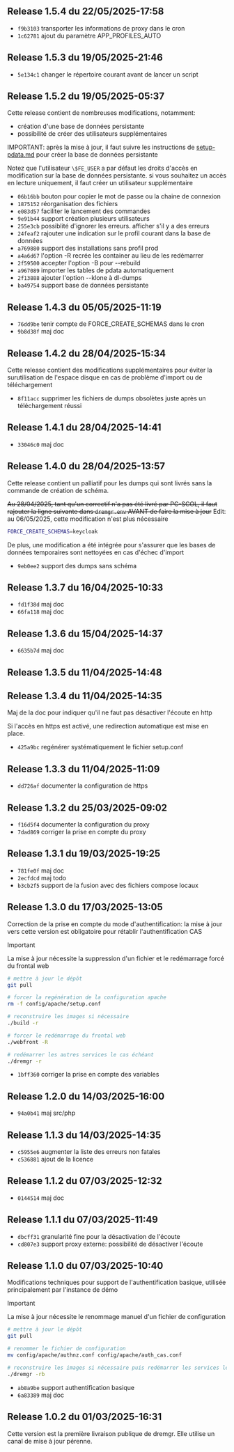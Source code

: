 ## Release 1.5.4 du 22/05/2025-17:58

* `f9b3103` transporter les informations de proxy dans le cron
* `1c62781` ajout du paramètre APP_PROFILES_AUTO

## Release 1.5.3 du 19/05/2025-21:46

* `5e134c1` changer le répertoire courant avant de lancer un script

## Release 1.5.2 du 19/05/2025-05:37

Cette release contient de nombreuses modifications, notamment:
- création d'une base de données persistante
- possibilité de créer des utilisateurs supplémentaires

IMPORTANT: après la mise à jour, il faut suivre les instructions de
[setup-pdata.md](documentation/setup-pdata.md) pour créer la base de données
persistante

Notez que l'utilisateur `\$FE_USER` a par défaut les droits d'accès en
modification sur la base de données persistante. si vous souhaitez un accès en
lecture uniquement, il faut créer un utilisateur supplémentaire

* `06b16bb` bouton pour copier le mot de passe ou la chaine de connexion
* `1875152` réorganisation des fichiers
* `e083d57` faciliter le lancement des commandes
* `9e91b44` support création plusieurs utilisateurs
* `255e3cb` possiblité d'ignorer les erreurs. afficher s'il y a des erreurs
* `24feaf2` rajouter une indication sur le profil courant dans la base de données
* `a769880` support des installations sans profil prod
* `a4a6d67` l'option -R recrée les container au lieu de les redémarrer
* `2f59500` accepter l'option -B pour --rebuild
* `a967089` importer les tables de pdata automatiquement
* `2f13888` ajouter l'option --klone à dl-dumps
* `ba49754` support base de données persistante

## Release 1.4.3 du 05/05/2025-11:19

* `76dd9be` tenir compte de FORCE_CREATE_SCHEMAS dans le cron
* `9b8d38f` maj doc

## Release 1.4.2 du 28/04/2025-15:34

Cette release contient des modifications supplémentaires pour éviter la
surutilisation de l'espace disque en cas de problème d'import ou de
téléchargement

* `8f11acc` supprimer les fichiers de dumps obsolètes juste après un téléchargement réussi

## Release 1.4.1 du 28/04/2025-14:41

* `33046c0` maj doc

## Release 1.4.0 du 28/04/2025-13:57

Cette release contient un palliatif pour les dumps qui sont livrés sans la
commande de création de schéma.

~~Au 28/04/2025, tant qu'un correctif n'a pas été livré par PC-SCOL, il faut rajouter la ligne suivante dans `dremgr.env` AVANT de faire la mise à jour~~
Edit: au 06/05/2025, cette modification n'est plus nécessaire
~~~sh
FORCE_CREATE_SCHEMAS=keycloak
~~~

De plus, une modification a été intégrée pour s'assurer que les bases de
données temporaires sont nettoyées en cas d'échec d'import

* `9eb0ee2` support des dumps sans schéma

## Release 1.3.7 du 16/04/2025-10:33

* `fd1f38d` maj doc
* `66fa118` maj doc

## Release 1.3.6 du 15/04/2025-14:37

* `6635b7d` maj doc

## Release 1.3.5 du 11/04/2025-14:48

## Release 1.3.4 du 11/04/2025-14:35

Maj de la doc pour indiquer qu'il ne faut pas désactiver l'écoute en http

Si l'accès en https est activé, une redirection automatique est mise en place.

* `425a9bc` regénérer systématiquement le fichier setup.conf

## Release 1.3.3 du 11/04/2025-11:09

* `dd726af` documenter la configuration de https

## Release 1.3.2 du 25/03/2025-09:02

* `f16d5f4` documenter la configuration du proxy
* `7dad869` corriger la prise en compte du proxy

## Release 1.3.1 du 19/03/2025-19:25

* `781fe0f` maj doc
* `2ecfdcd` maj todo
* `b3cb2f5` support de la fusion avec des fichiers compose locaux

## Release 1.3.0 du 17/03/2025-13:05

Correction de la prise en compte du mode d'authentification: la mise à jour
vers cette version est obligatoire pour rétablir l'authentification CAS

> [!IMPORTANT]
> La mise à jour nécessite la suppression d'un fichier et le redémarrage forcé
> du frontal web
~~~sh
# mettre à jour le dépôt
git pull

# forcer la regénération de la configuration apache
rm -f config/apache/setup.conf

# reconstruire les images si nécessaire
./build -r

# forcer le redémarrage du frontal web
./webfront -R

# redémarrer les autres services le cas échéant
./dremgr -r
~~~

* `1bff360` corriger la prise en compte des variables

## Release 1.2.0 du 14/03/2025-16:00

* `94a0b41` maj src/php

## Release 1.1.3 du 14/03/2025-14:35

* `c5955e6` augmenter la liste des erreurs non fatales
* `c536881` ajout de la licence

## Release 1.1.2 du 07/03/2025-12:32

* `0144514` maj doc

## Release 1.1.1 du 07/03/2025-11:49

* `dbcff31` granularité fine pour la désactivation de l'écoute
* `cd807e3` support proxy externe: possibilité de désactiver l'écoute

## Release 1.1.0 du 07/03/2025-10:40

Modifications techniques pour support de l'authentification basique, utilisée
principalement par l'instance de démo

> [!IMPORTANT]
> La mise à jour nécessite le renommage manuel d'un fichier de configuration
~~~sh
# mettre à jour le dépôt
git pull

# renommer le fichier de configuration
mv config/apache/authnz.conf config/apache/auth_cas.conf

# reconstruire les images si nécessaire puis redémarrer les services le cas échéant
./dremgr -rb
~~~

* `ab8a9be` support authentification basique
* `6a83389` maj doc

## Release 1.0.2 du 01/03/2025-16:31

Cette version est la première livraison publique de dremgr. Elle utilise un
canal de mise à jour pérenne.
